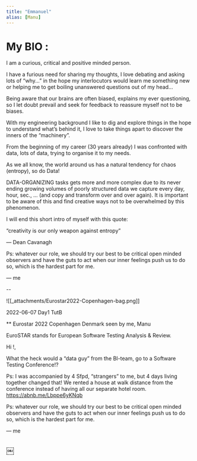 ```yaml
---
title: "Emmanuel"
alias: [Manu]
---
```


# My BIO :

I am a curious, critical and positive minded person.

I have a furious need for sharing my thoughts, I love debating and asking lots of “why...” in the hope my interlocutors would learn me something new or helping me to get boiling unanswered questions out of my head…

Being aware that our brains are often biased, explains my ever questioning, so I let doubt prevail and seek for feedback to reassure myself not to be biases.

With my engineering background I like to dig and explore things in the hope to understand what’s behind it, I love to take things apart to discover the inners of the “machinery”.

From the beginning of my career (30 years already) I was confronted with data, lots of data, trying to organise it to my needs.

As we all know, the world around us has a natural tendency for chaos (entropy), so do Data!

DATA-ORGANIZING tasks gets more and more complex due to its never ending growing volumes of poorly structured data we capture every day, hour, sec., … (and copy and transform over and over again). It is important to be aware of this and find creative ways not to be overwhelmed by this phenomenon.

I will end this short intro of myself with this quote:

“creativity is our only weapon against entropy”

― Dean Cavanagh

Ps: whatever our role, we should try our best to be critical open minded observers and have the guts to act when our inner feelings push us to do so, which is the hardest part for me.

― me

--


![[_attachments/Eurostar2022-Copenhagen-bag.png]]

2022-06-07 Day1 TutB

**
Eurostar 2022 Copenhagen Denmark seen by me, Manu

EuroSTAR stands for European Software Testing Analysis & Review.

Hi !,

What the heck would a “data guy” from the BI-team, go to a Software Testing Conference!?

Ps: I was accompanied by 4 Sfpd, “strangers” to me, but 4 days living together changed that! We rented a house at walk distance from the conference instead of having all our separate hotel room. https://abnb.me/Lbppe6yKNqb

Ps: whatever our role, we should try our best to be critical open minded observers and have the guts to act when our inner feelings push us to do so, which is the hardest part for me.

― me

￼
--
